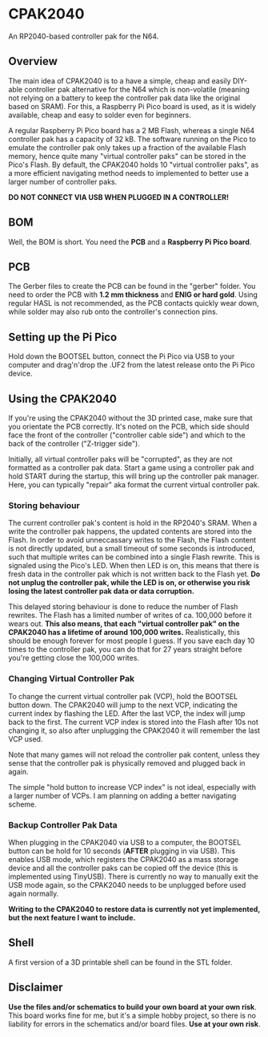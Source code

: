 # CPAK2040
An RP2040-based controller pak for the N64.

## Overview
The main idea of CPAK2040 is to a have a simple, cheap and easily DIY-able controller pak alternative for the N64 which is non-volatile (meaning not relying on a battery to keep the controller pak data like the original based on SRAM). 
For this, a Raspberry Pi Pico board is used, as it is widely available, cheap and easy to solder even for beginners.

A regular Raspberry Pi Pico board has a 2 MB Flash, whereas a single N64 controller pak has a capacity of 32 kB.
The software running on the Pico to emulate the controller pak only takes up a fraction of the available Flash memory, hence quite many "virtual controller paks" can be stored in the Pico's Flash.
By default, the CPAK2040 holds 10 "virtual controller paks", as a more efficient navigating method needs to implemented to better use a larger number of controller paks.

**DO NOT CONNECT VIA USB WHEN PLUGGED IN A CONTROLLER!**

## BOM
Well, the BOM is short.
You need the **PCB** and a **Raspberry Pi Pico board**.

## PCB
The Gerber files to create the PCB can be found in the "gerber" folder.
You need to order the PCB with **1.2 mm thickness** and **ENIG or hard gold**.
Using regular HASL is not recommended, as the PCB contacts quickly wear down, while solder may also rub onto the controller's connection pins.

## Setting up the Pi Pico
Hold down the BOOTSEL button, connect the Pi Pico via USB to your computer and drag'n'drop the .UF2 from the latest release onto the Pi Pico device.

## Using the CPAK2040
If you're using the CPAK2040 without the 3D printed case, make sure that you orientate the PCB correctly.
It's noted on the PCB, which side should face the front of the controller ("controller cable side") and which to the back of the controller ("Z-trigger side").

Initially, all virtual controller paks will be "corrupted", as they are not formatted as a controller pak data.
Start a game using a controller pak and hold START during the startup, this will bring up the controller pak manager.
Here, you can typically "repair" aka format the current virtual controller pak.

### Storing behaviour
The current controller pak's content is hold in the RP2040's SRAM.
When a write the controller pak happens, the updated contents are stored into the Flash.
In order to avoid unneccassary writes to the Flash, the Flash content is not directly updated, but a small timeout of some seconds is introduced, such that multiple writes can be combined into a single Flash rewrite.
This is signaled using the Pico's LED.
When then LED is on, this means that there is fresh data in the controller pak which is not written back to the Flash yet.
**Do not unplug the controller pak, while the LED is on, or otherwise you risk losing the latest controller pak data or data corruption.**

This delayed storing behaviour is done to reduce the number of Flash rewrites.
The Flash has a limited number of writes of ca. 100,000 before it wears out.
**This also means, that each "virtual controller pak" on the CPAK2040 has a lifetime of around 100,000 writes.**
Realistically, this should be enough forever for most people I guess.
If you save each day 10 times to the controller pak, you can do that for 27 years straight before you're getting close the 100,000 writes.

### Changing Virtual Controller Pak
To change the current virtual controller pak (VCP), hold the BOOTSEL button down.
The CPAK2040 will jump to the next VCP, indicating the current index by flashing the LED.
After the last VCP, the index will jump back to the first.
The current VCP index is stored into the Flash after 10s not changing it, so also after unplugging the CPAK2040 it will remember the last VCP used.

Note that many games will not reload the controller pak content, unless they sense that the controller pak is physically removed and plugged back in again.

The simple "hold button to increase VCP index" is not ideal, especially with a larger number of VCPs.
I am planning on adding a better navigating scheme.

### Backup Controller Pak Data
When plugging in the CPAK2040 via USB to a computer, the BOOTSEL button can be hold for 10 seconds (**AFTER** plugging in via USB).
This enables USB mode, which registers the CPAK2040 as a mass storage device and all the controller paks can be copied off the device (this is implemented using TinyUSB).
There is currently no way to manually exit the USB mode again, so the CPAK2040 needs to be unplugged before used again normally.

**Writing to the CPAK2040 to restore data is currently not yet implemented, but the next feature I want to include.**

## Shell
A first version of a 3D printable shell can be found in the STL folder.

## Disclaimer
**Use the files and/or schematics to build your own board at your own risk**.
This board works fine for me, but it's a simple hobby project, so there is no liability for errors in the schematics and/or board files.
**Use at your own risk**.
